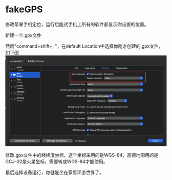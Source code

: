 # fakeGPS
修改苹果手机定位，运行后能试手机上所有的软件都显示你设置的位置。

新建一个.gpx文件

然后"command+shift+,  "，在default Location中选择你刚才创建的.gpx文件，如下图
![Image](/souce/1.png)

修改.gpx文件中的经纬度坐标，这个坐标采用的是WGS-84，高德地图用的是GCJ-02是火星坐标，需要转成WGS-84才能使用。

最后选择设备运行，你就能坐在家里环游世界了。








